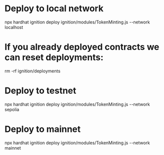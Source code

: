 # Deploy to local network
npx hardhat ignition deploy ignition/modules/TokenMinting.js --network localhost

# If you already deployed contracts we can reset deployments:
rm -rf ignition/deployments

# Deploy to testnet
npx hardhat ignition deploy ignition/modules/TokenMinting.js --network sepolia

# Deploy to mainnet
npx hardhat ignition deploy ignition/modules/TokenMinting.js --network mainnet

